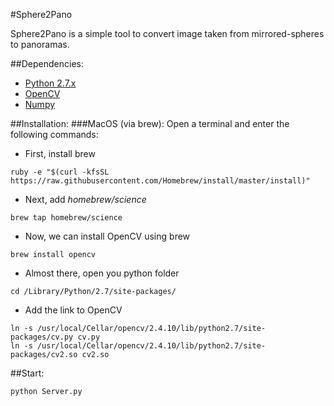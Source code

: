 #Sphere2Pano

Sphere2Pano is a simple tool to convert image taken from mirrored-spheres to panoramas.

##Dependencies:
* [Python 2.7.x](https://www.python.org/downloads/)
* [OpenCV](http://opencv.org/downloads.html)
* [Numpy](http://www.numpy.org/)

##Installation:
###MacOS (via brew):
Open a terminal and enter the following commands:
* First, install brew
```
ruby -e "$(curl -kfsSL https://raw.githubusercontent.com/Homebrew/install/master/install)"
```
* Next, add _homebrew/science_
```
brew tap homebrew/science
```
* Now, we can install OpenCV using brew
```
brew install opencv
```
* Almost there, open you python folder
```
cd /Library/Python/2.7/site-packages/
```
* Add the link to OpenCV
```
ln -s /usr/local/Cellar/opencv/2.4.10/lib/python2.7/site-packages/cv.py cv.py
ln -s /usr/local/Cellar/opencv/2.4.10/lib/python2.7/site-packages/cv2.so cv2.so
```

##Start:
```
python Server.py
``` 
